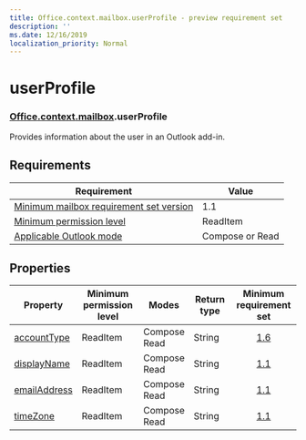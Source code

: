 ```yaml
---
title: Office.context.mailbox.userProfile - preview requirement set
description: ''
ms.date: 12/16/2019
localization_priority: Normal
---
```


# userProfile

### [Office](office.md)[.context](office.context.md)[.mailbox](office.context.mailbox.md).userProfile

Provides information about the user in an Outlook add-in.

## Requirements

|Requirement| Value|
|---|---|
|[Minimum mailbox requirement set version](../../requirement-sets/outlook-api-requirement-sets.md)| 1.1|
|[Minimum permission level](/outlook/add-ins/understanding-outlook-add-in-permissions)| ReadItem|
|[Applicable Outlook mode](/outlook/add-ins/#extension-points)| Compose or Read|

## Properties

| Property | Minimum<br>permission level | Modes | Return type | Minimum<br>requirement set |
|---|---|---|---|:---:|
| [accountType](/javascript/api/outlook/office.userprofile?view=outlook-js-preview#accounttype) | ReadItem | Compose<br>Read | String | [1.6](../requirement-set-1.6/outlook-requirement-set-1.6.md) |
| [displayName](/javascript/api/outlook/office.userprofile?view=outlook-js-preview#displayname) | ReadItem | Compose<br>Read | String | [1.1](../requirement-set-1.1/outlook-requirement-set-1.1.md) |
| [emailAddress](/javascript/api/outlook/office.userprofile?view=outlook-js-preview#emailaddress) | ReadItem | Compose<br>Read | String | [1.1](../requirement-set-1.1/outlook-requirement-set-1.1.md) |
| [timeZone](/javascript/api/outlook/office.userprofile?view=outlook-js-preview#timezone) | ReadItem | Compose<br>Read | String | [1.1](../requirement-set-1.1/outlook-requirement-set-1.1.md) |
